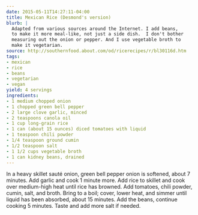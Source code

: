 ```yaml
---
date: 2015-05-11T14:27:11-04:00
title: Mexican Rice (Desmond's version)
blurb: |
  Adapted from various sources around the Internet. I add beans, 
  to make it more meal-like, not just a side dish.  I don't bother 
  measuring out the onion or pepper. And I use vegetable broth to
  make it vegetarian.
source: http://southernfood.about.com/od/ricerecipes/r/bl30116d.htm
tags:
- mexican
- rice
- beans
- vegetarian
- vegan
yield: 4 servings
ingredients:
- 1 medium chopped onion
- 1 chopped green bell pepper
- 2 large clove garlic, minced
- 2 teaspoons canola oil
- 1 cup long-grain rice
- 1 can (about 15 ounces) diced tomatoes with liquid
- 1 teaspoon chili powder
- 1/4 teaspoon ground cumin
- 1/2 teaspoon salt
- 1 1/2 cups vegetable broth
- 1 can kidney beans, drained
---
```


In a heavy skillet sauté onion, green bell pepper onion is softened, about 7
minutes.  Add garlic and cook 1 minute more.  Add rice to skillet and cook
over medium-high heat until rice has browned. Add tomatoes, chili powder,
cumin, salt, and broth. Bring to a boil; cover, lower heat, and simmer until
liquid has been absorbed, about 15 minutes.  Add the beans, continue cooking
5 minutes.  Taste and add more salt if needed.
